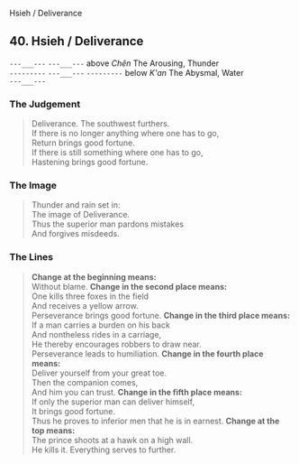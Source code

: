 Hsieh / Deliverance
## 40. Hsieh / Deliverance
```---___---```
```---___---``` above _Chên_ The Arousing, Thunder  
```---------```
```---___---```
```---------``` below _K'an_ The Abysmal, Water  
```---___---```
### The Judgement
> Deliverance. The southwest furthers.  
 If there is no longer anything where one has to go,  
 Return brings good fortune.  
 If there is still something where one has to go,  
 Hastening brings good fortune.
### The Image
> Thunder and rain set in:  
 The image of Deliverance.  
 Thus the superior man pardons mistakes  
 And forgives misdeeds.
### The Lines

 > **Change at the beginning means:**  
 Without blame.
 > **Change in the second place means:**  
 One kills three foxes in the field  
 And receives a yellow arrow.  
 Perseverance brings good fortune.
 > **Change in the third place means:**  
 If a man carries a burden on his back  
 And nontheless rides in a carriage,  
 He thereby encourages robbers to draw near.  
 Perseverance leads to humiliation.
 > **Change in the fourth place means:**  
 Deliver yourself from your great toe.  
 Then the companion comes,  
 And him you can trust.
 > **Change in the fifth place means:**  
 If only the superior man can deliver himself,  
 It brings good fortune.  
 Thus he proves to inferior men that he is in earnest.
 > **Change at the top means:**  
 The prince shoots at a hawk on a high wall.  
 He kills it. Everything serves to further.



